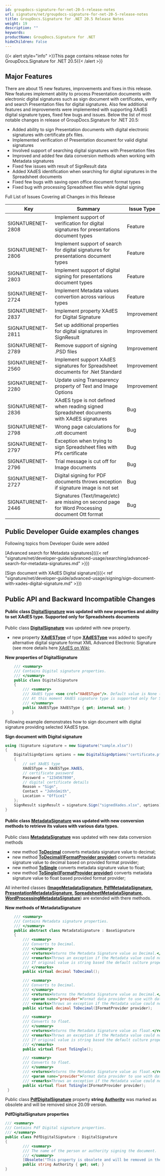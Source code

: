 ```yaml
---
id: groupdocs-signature-for-net-20-5-release-notes
url: signature/net/groupdocs-signature-for-net-20-5-release-notes
title: GroupDocs.Signature for .NET 20.5 Release Notes
weight: 19
description: ""
keywords: 
productName: GroupDocs.Signature for .NET
hideChildren: False
---
```

{{< alert style="info" >}}This page contains release notes for GroupDocs.Signature for .NET 20.5{{< /alert >}}

## Major Features

There are about 15 new features, improvements and fixes in this release. New features implement ability to process Presentation documents with electronic digital signatures such as sign document with certificates, verify and search Presentation files for digital signatures. Also few additional features and improvements were implemented with supporting XAdES digital signature types, fixed few bugs and issues. Below the list of most notable changes in release of GroupDocs.Signature for .NET 20.5:

*   Added ability to sign Presentation documents with digital electronic signatures with certificate pfx files.
*   Implemented verification of Presentation document for valid digital signatures
*   Involved support of searching digital signatures with Presentation files
*   Improved and added few data conversion methods when working with Metadata signatures
*   Fixed few issues with result of SignResult data
*   Added XAdES identification when searching for digital signatures in the Spreadsheet documents
*   Fixed few bugs with saving open office document format types
*   Fixed bug with processing Spreadsheet files while digital signing  
      
    

Full List of Issues Covering all Changes in this Release

| Key | Summary | Issue Type |
| --- | --- | --- |
| SIGNATURENET-2808 | Implement support of verification for digital signatures for presentations document types | Feature |
| SIGNATURENET-2806 | Implement support of search for digital signatures for presentations document types | Feature |
| SIGNATURENET-2803 | Implement support of digital signing for presentations document types | Feature |
| SIGNATURENET-2724 | Implement Metadata values convertion across various types | Feature |
| SIGNATURENET-2837 | Implement property XAdES for Digital Signature | Improvement |
| SIGNATURENET-2811 | Set up additional properties for digital signatures in SignResult | Improvement |
| SIGNATURENET-2789 | Remove support of signing .PSD files | Improvement |
| SIGNATURENET-2560 | Implement support XAdES signatures for Spreadsheet documents for .Net Standard | Improvement |
| SIGNATURENET-2280 | Update using Transparency property of Text and Image Options | Improvement |
| SIGNATURENET-2836 | XAdES type is not defined when reading signed Spreadsheet documents with XAdES signatures | Bug |
| SIGNATURENET-2798 | Wrong page calculations for .ott document | Bug |
| SIGNATURENET-2797 | Exception when trying to sign Spreadsheet files with Pfx certificate | Bug |
| SIGNATURENET-2796 | Trial message is cut off for Image documents | Bug |
| SIGNATURENET-2727 | Digital signing for PDF documents throws exception if signature image is not set | Bug |
| SIGNATURENET-2446 | Signatures (Text/Image/etc) are missing on second page for Word Processing document Ott format | Bug |

## Public Developer Guide examples changes

Following topics from Developer Guide were added

[Advanced search for Metadata signatures]({{< ref "signature/net/developer-guide/advanced-usage/searching/advanced-search-for-metadata-signatures.md" >}})

[Sign document with XAdES Digital signature]({{< ref "signature/net/developer-guide/advanced-usage/signing/sign-document-with-xades-digital-signature.md" >}})

## Public API and Backward Incompatible Changes

#### Public class [DigitalSignature](https://apireference.groupdocs.com/signature/net/groupdocs.signature.domain/digitalsignature) was updated with new properties and ability to set XAdES type. Supported only for Spreadsheets documents

Public class **[DigitalSignature](https://apireference.groupdocs.com/signature/net/groupdocs.signature.domain/digitalsignature)** was updated with new property.

*   new property **[XAdESType](https://apireference.groupdocs.com/signature/net/groupdocs.signature.domain/barcodesignature/properties/xadestype)** of type **[XAdESType](https://apireference.groupdocs.com/signature/net/groupdocs.signature.domain/xadestype)** was added to specify alternative digital signature format XML Advanced Electronic Signature (see more details here [XAdES on Wiki](https://en.wikipedia.org/wiki/XAdES);

**New properties of DigitalSignature**

```csharp
    /// <summary>
    /// Contains Digital signature properties.
    /// </summary>
    public class DigitalSignature
    {
        /// <summary>
        /// XAdES type <see cref="XAdESType"/>. Default value is None (XAdES is off).
        /// At this moment XAdES signature type is supported only for Spreadsheet documents.
        /// </summary>
        public XAdESType XAdESType { get; internal set; }
   }
```

Following example demonstrates how to sign document with digital signature providing selected XAdES type.

**Sign document with Digital signature**

```csharp
using (Signature signature = new Signature("sample.xlsx"))
{
    DigitalSignOptions options = new DigitalSignOptions("certificate.pfx")
    {
        // set XAdES type
        XAdESType = XAdESType.XAdES,
        // certificate password
        Password = "1234567890",
        // digital certificate details
        Reason = "Sign",
        Contact = "JohnSmith",
        Location = "Office1"
    };
    SignResult signResult = signature.Sign("signedXades.xlsx", options);
}
```

#### Public class [MetadataSignature](https://apireference.groupdocs.com/signature/net/groupdocs.signature.domain/metadatasignature) was updated with new conversion methods to retrieve its values with various data types.

Public class **[MetadataSignature](https://apireference.groupdocs.com/signature/net/groupdocs.signature.domain/metadatasignature)** was updated with new data conversion methods

*   new method **[ToDecimal](https://apireference.groupdocs.com/signature/net/groupdocs.signature.domain/metadatasignature/methods/todecimal)** converts metadata signature value to decimal;
*   new method **[ToDecimal(IFormatProvider provider)](https://apireference.groupdocs.com/signature/net/groupdocs.signature.domain/metadatasignature/methods/index)** converts metadata signature value to decimal based on provided format provider;
*   new method **[ToSingle](https://apireference.groupdocs.com/signature/net/groupdocs.signature.domain/metadatasignature/methods/tosingle)** converts metadata signature value to float;
*   new method **[ToSingle(IFormatProvider provider)](https://apireference.groupdocs.com/signature/net/groupdocs.signature.domain/metadatasignature/methods/index)** converts metadata signature value to float based provided format provider;

All inherited classes (**[ImageMetadataSignature](https://apireference.groupdocs.com/signature/net/groupdocs.signature.domain/imagemetadatasignature), [PdfMetadataSignature](https://apireference.groupdocs.com/signature/net/groupdocs.signature.domain/pdfmetadatasignature), [PresentationMetadataSignature](https://apireference.groupdocs.com/signature/net/groupdocs.signature.domain/presentationmetadatasignature), [SpreadsheetMetadataSignature](https://apireference.groupdocs.com/signature/net/groupdocs.signature.domain/spreadsheetmetadatasignature), [WordProcessingMetadataSignature](https://apireference.groupdocs.com/signature/net/groupdocs.signature.domain/wordprocessingmetadatasignature)**) are extended with there methods.

**New methods of MetadataSignature**

```csharp
    /// <summary>
    /// Contains Metadata signature properties.
    /// </summary>
    public abstract class MetadataSignature : BaseSignature
    {
        /// <summary>
        /// Converts to Decimal.
        /// </summary>
        /// <returns>Returns the Metadata Signature value as Decimal.</returns>
        /// <remarks>Throws an exception if the Metadata value could not be converted. 
        /// If original value is string based the default culture property info will be used from SignatureSettings properties <see cref="SignatureSettings.DefaultCulture"/>
        /// </remarks>
        public virtual decimal ToDecimal();

        /// <summary>
        /// Converts to Decimal.
        /// </summary>
        /// <returns>Returns the Metadata Signature value as Decimal.</returns>
        /// <param name="provider">Format data provider to use with data conversion operations.</param>
        /// <remarks>Throws an exception if the Metadata value could not be converted</remarks>
        public virtual decimal ToDecimal(IFormatProvider provider);

        /// <summary>
        /// Converts to float.
        /// </summary>
        /// <returns>Returns the Metadata Signature value as float.</returns>
        /// <remarks>Throws an exception if the Metadata value could not be converted. 
        /// If original value is string based the default culture property info will be used from SignatureSettings properties <see cref="SignatureSettings.DefaultCulture"/>
        /// </remarks>
        public virtual float ToSingle();

        /// <summary>
        /// Converts to float.
        /// </summary>
        /// <returns>Returns the Metadata Signature value as float.</returns>
        /// <param name="provider">Format data provider to use with data conversion operations.</param>
        /// <remarks>Throws an exception if the Metadata value could not be converted</remarks>
        public virtual float ToSingle(IFormatProvider provider);
 }
```

Public class **[PdfDigitalSignature](https://apireference.groupdocs.com/signature/net/groupdocs.signature.domain/pdfdigitalsignature)** property **string** **[Authority](https://apireference.groupdocs.com/signature/net/groupdocs.signature.domain/pdfdigitalsignature/properties/authority)** was marked as obsolete and will be removed since 20.09 version.

**PdfDigitalSignature properties**

```csharp
/// <summary>
/// Contains Pdf Digital signature properties.
/// </summary>
public class PdfDigitalSignature : DigitalSignature
{
        /// <summary>
        /// The name of the person or authority signing the document.
        /// </summary>
        [Obsolete("This property is obsolete and will be removed in the future release (GroupDocs.Signature 20.09).", false)]
        public string Authority { get; set; }
}
```
